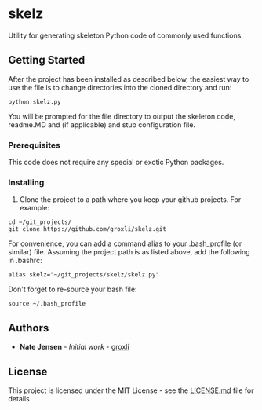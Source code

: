 # skelz

Utility for generating skeleton Python code of commonly used functions.

## Getting Started

After the project has been installed as described below, the easiest way to use the file is to change directories into the cloned directory and run:

```
python skelz.py
```

You will be prompted for the file directory to output the skeleton code, readme.MD and (if applicable) and stub configuration file.

### Prerequisites

This code does not require any special or exotic Python packages.

### Installing

1) Clone the project to a path where you keep your github projects. For example:

```
cd ~/git_projects/
git clone https://github.com/groxli/skelz.git
```

For convenience, you can add a command alias to your .bash_profile (or similar) file. Assuming the project path is as listed above, add the following in .bashrc:

```
alias skelz="~/git_projects/skelz/skelz.py"
```

Don't forget to re-source your bash file:

```
source ~/.bash_profile
```

## Authors

* **Nate Jensen** - *Initial work* - [groxli](https://github.com/groxli)

## License

This project is licensed under the MIT License - see the [LICENSE.md](LICENSE.md) file for details